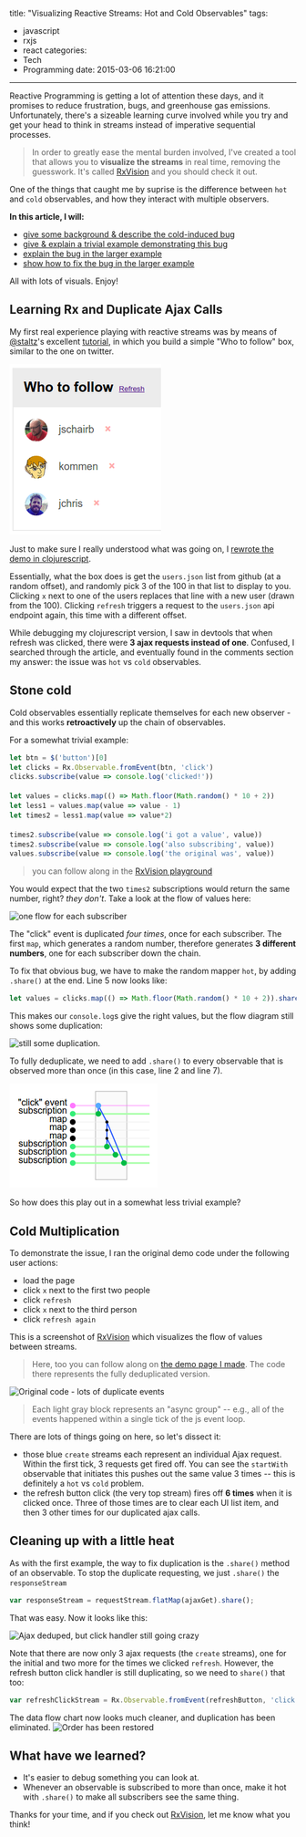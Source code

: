 title: "Visualizing Reactive Streams: Hot and Cold Observables"
tags:
  - javascript
  - rxjs
  - react
categories:
  - Tech
  - Programming
date: 2015-03-06 16:21:00
---
Reactive Programming is getting a lot of attention these days, and it promises to reduce frustration, bugs, and greenhouse gas emissions. Unfortunately, there's a sizeable learning curve involved while you try and get your head to think in streams instead of imperative sequential processes.

<!-- more -->

> In order to greatly ease the mental burden involved, I've created a tool that allows you to **visualize the streams** in real time, removing the guesswork. It's called [RxVision](https://jaredly.github.io/rxvision) and you should check it out.

One of the things that caught me by suprise is the difference between `hot` and `cold` observables, and how they interact with multiple observers.

**In this article, I will:**

- [give some background & describe the cold-induced bug](#Learning_Rx_and_Duplicate_Ajax_Calls)
- [give & explain a trivial example demonstrating this bug](#Stone_cold)
- [explain the bug in the larger example](#Cold_Multiplication)
- [show how to fix the bug in the larger example](#Cleaning_up_with_a_little_heat)

All with lots of visuals. Enjoy!

## Learning Rx and Duplicate Ajax Calls

My first real experience playing with reactive streams was by means of [@staltz](https://github.com/staltz)'s excellent [tutorial](https://gist.github.com/staltz/868e7e9bc2a7b8c1f754), in which you build a simple "Who to follow" box, similar to the one on twitter.

![The who to follow box](/images/pasted-17.png)

Just to make sure I really understood what was going on, I [rewrote the demo in clojurescript](https://gist.github.com/jaredly/fee1bd6346ea95144d27).

Essentially, what the box does is get the `users.json` list from github (at a random offset), and randomly pick 3 of the 100 in that list to display to you. Clicking `x` next to one of the users replaces that line with a new user (drawn from the 100). Clicking `refresh` triggers a request to the `users.json` api endpoint again, this time with a different offset.

While debugging my clojurescript version, I saw in devtools that when refresh was clicked, there were **3 ajax requests instead of one**. Confused, I searched through the article, and eventually found in the comments section my answer: the issue was `hot` vs `cold` observables.

## Stone cold
Cold observables essentially replicate themselves for each new observer - and this works **retroactively** up the chain of observables.

For a somewhat trivial example:
```js
let btn = $('button')[0]
let clicks = Rx.Observable.fromEvent(btn, 'click')
clicks.subscribe(value => console.log('clicked!'))

let values = clicks.map(() => Math.floor(Math.random() * 10 + 2))
let less1 = values.map(value => value - 1)
let times2 = less1.map(value => value*2)

times2.subscribe(value => console.log('i got a value', value))
times2.subscribe(value => console.log('also subscribing', value))
values.subscribe(value => console.log('the original was', value))
```
> you can follow along in the [RxVision playground](http://jaredly.github.io/rxvision/examples/playground/)

You would expect that the two `times2` subscriptions would return the same number, right? *they don't*. Take a look at the flow of values here:

![one flow for each subscriber](/images/pasted-14.png)

The "click" event is duplicated *four times*, once for each subscriber. The first `map`, which generates a random number, therefore generates **3 different numbers**, one for each subscriber down the chain.

To fix that obvious bug, we have to make the random mapper `hot`, by adding `.share()` at the end. Line 5 now looks like:

```js
let values = clicks.map(() => Math.floor(Math.random() * 10 + 2)).share()
```

This makes our `console.log`s give the right values, but the flow diagram still shows some duplication:

![still some duplication.](/images/pasted-15.png)

To fully deduplicate, we need to add `.share()` to every observable that is observed more than once (in this case, line 2 and line 7).

![doesn't that look so much cleaner?](/images/pasted-18.png)

So how does this play out in a somewhat less trivial example?

## Cold Multiplication

To demonstrate the issue, I ran the original demo code under the following user actions:

- load the page
- click `x` next to the first two people
- click `refresh`
- click `x` next to the third person
- click `refresh again`

This is a screenshot of [RxVision](https://jaredly.github.io/rxvision) which visualizes the flow of values between streams.

> Here, too you can follow along on [the demo page I made](http://jaredly.github.io/rxvision/examples/gh-follow/). The code there represents the fully deduplicated version.

![Original code - lots of duplicate events](/images/pasted-7.png)

> Each light gray block represents an "async group" -- e.g., all of the events happened within a single tick of the js event loop.

There are lots of things going on here, so let's dissect it:

- those blue `create` streams each represent an individual Ajax request. Within the first tick, 3 requests get fired off. You can see the `startWith` observable that initiates this pushes out the same value 3 times -- this is definitely a `hot` vs `cold` problem.
- the refresh button click (the very top stream) fires off **6 times** when it is clicked once. Three of those times are to clear each UI list item, and then 3 other times for our duplicated ajax calls.

## Cleaning up with a little heat

As with the first example, the way to fix duplication is the `.share()` method of an observable. To stop the duplicate requesting, we just `.share()` the `responseStream`

```js
var responseStream = requestStream.flatMap(ajaxGet).share();
```

That was easy. Now it looks like this:

![Ajax deduped, but click handler still going crazy](/images/pasted-6.png)

Note that there are now only 3 ajax requests (the `create` streams), one for the initial and two more for the times we clicked `refresh`. However, the refresh button click handler is still duplicating, so we need to `share()` that too:

```js
var refreshClickStream = Rx.Observable.fromEvent(refreshButton, 'click').share();
```

The data flow chart now looks much cleaner, and duplication has been eliminated.
![Order has been restored](/images/pasted-16.png)

## What have we learned?

- It's easier to debug something you can look at.
- Whenever an observable is subscribed to more than once, make it hot with `.share()` to make all subscribers see the same thing.

Thanks for your time, and if you check out [RxVision](https://jaredly.github.io/rxvision), let me know what you think!
